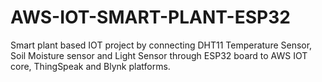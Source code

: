 # AWS-IOT-SMART-PLANT-ESP32
Smart plant based IOT project by connecting DHT11 Temperature Sensor, Soil Moisture sensor and Light Sensor through ESP32 board to AWS IOT core, ThingSpeak and Blynk platforms.
